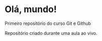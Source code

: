 # Olá, mundo!
Primeiro repositório do curso Git e Github

Repositório criado durante uma aula ao vivo.
